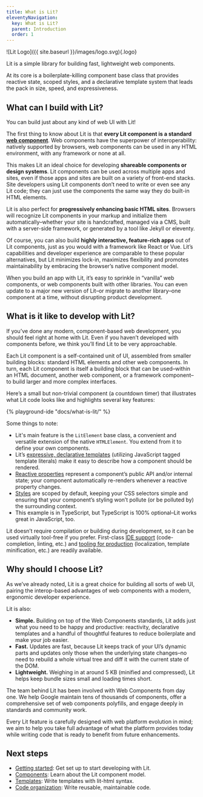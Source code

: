 ```yaml
---
title: What is Lit?
eleventyNavigation:
  key: What is Lit?
  parent: Introduction
  order: 1
---
```


![Lit Logo]({{ site.baseurl }}/images/logo.svg){.logo}

Lit is a simple library for building fast, lightweight web components.

At its core is a boilerplate-killing component base class that provides reactive state, scoped styles, and a declarative template system that leads the pack in size, speed, and expressiveness.

## What can I build with Lit?

You can build just about any kind of web UI with Lit!

The first thing to know about Lit is that **every Lit component is a standard [web component](https://developer.mozilla.org/en-US/docs/Web/Web_Components)**. Web components have the superpower of interoperability: natively supported by browsers, web components can be used in any HTML environment, with any framework or none at all.

This makes Lit an ideal choice for developing **shareable components or design systems**. Lit components can be used across multiple apps and sites, even if those apps and sites are built on a variety of front-end stacks. Site developers using Lit components don’t need to write or even see any Lit code; they can just use the components the same way they do built-in HTML elements.

Lit is also perfect for **progressively enhancing basic HTML sites**. Browsers will recognize Lit components in your markup and initialize them automatically–whether your site is handcrafted, managed via a CMS, built with a server-side framework, or generated by a tool like Jekyll or eleventy.

Of course, you can also build **highly interactive, feature-rich apps** out of Lit components, just as you would with a framework like React or Vue. Lit’s capabilities and developer experience are comparable to these popular alternatives, but Lit minimizes lock-in, maximizes flexibility and promotes maintainability by embracing the browser’s native component model.

When you build an app with Lit, it’s easy to sprinkle in “vanilla” web components, or web components built with other libraries. You can even update to a major new version of Lit–or migrate to another library–one component at a time, without disrupting product development.

## What is it like to develop with Lit?

If you’ve done any modern, component-based web development, you should feel right at home with Lit. Even if you haven’t developed with components before, we think you’ll find Lit to be very approachable.

Each Lit component is a self-contained unit of UI, assembled from smaller building blocks: standard HTML elements and other web components. In turn, each Lit component is itself a building block that can be used–within an HTML document, another web component, or a framework component–to build larger and more complex interfaces.

Here’s a small but non-trivial component (a countdown timer) that illustrates what Lit code looks like and highlights several key features:

{% playground-ide "docs/what-is-lit/" %}

Some things to note:

* Lit's main feature is the `LitElement` base class, a convenient and versatile extension of the native `HTMLElement`. You extend from it to define your own components.
* Lit’s [expressive, declarative templates](/docs/templates/overview/) (utilizing JavaScript tagged template literals) make it easy to describe how a component should be rendered.
* [Reactive properties](/docs/components/properties/) represent a component’s public API and/or internal state; your component automatically re-renders whenever a reactive property changes.
* [Styles](/docs/components/styles) are scoped by default, keeping your CSS selectors simple and ensuring that your component’s styling won’t pollute (or be polluted by) the surrounding context.
* This example is in TypeScript, but TypeScript is 100% optional–Lit works great in JavaScript, too.

Lit doesn’t require compilation or building during development, so it can be used virtually tool-free if you prefer. First-class [IDE support](/docs/tools/development/#ide-plugins) (code-completion, linting, etc.) and [tooling for production](/docs/tools/production/) (localization, template minification, etc.) are readily available.

## Why should I choose Lit?

As we’ve already noted, Lit is a great choice for building all sorts of web UI, pairing the interop-based advantages of web components with a modern, ergonomic developer experience.

Lit is also:

* **Simple.** Building on top of the Web Components standards, Lit adds just what you need to be happy and productive: reactivity, declarative templates and a handful of thoughtful features to reduce boilerplate and make your job easier.
* **Fast.** Updates are fast, because Lit keeps track of your UI’s dynamic parts and updates only those when the underlying state changes–no need to rebuild a whole virtual tree and diff it with the current state of the DOM.
* **Lightweight.** Weighing in at around 5 KB (minified and compressed), Lit helps keep bundle sizes small and loading times short.

The team behind Lit has been involved with Web Components from day one. We help Google maintain tens of thousands of components, offer a comprehensive set of web components polyfills, and engage deeply in standards and community work.

Every Lit feature is carefully designed with web platform evolution in mind; we aim to help you take full advantage of what the platform provides today while writing code that is ready to benefit from future enhancements.

## Next steps

* [Getting started](/docs/getting-started/): Get set up to start developing with Lit.
* [Components](/docs/components/overview/): Learn about the Lit component model.
* [Templates](/docs/templates/overview/): Write templates with lit-html syntax.
* [Code organization](/docs/composition/overview/): Write reusable, maintainable code.
